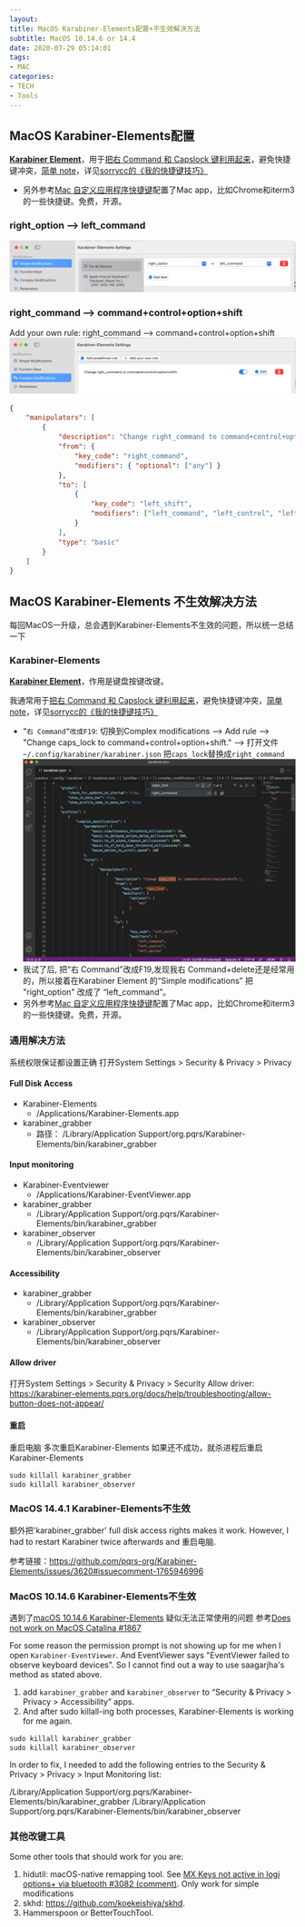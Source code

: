 ```yaml
---
layout: 
title: MacOS Karabiner-Elements配置+不生效解决方法
subtitle: MacOS 10.14.6 or 14.4
date: 2020-07-29 05:14:01
tags:
- MAC
categories:
- TECH
- Tools
---
```


## MacOS Karabiner-Elements配置

[**Karabiner Element**](https://pqrs.org/osx/karabiner/)，用于[把右 Command 和 Capslock 键利用起来](http://lucifr.com/2013/02/16/caps-lock-to-hyper-key/)，避免快捷键冲突，[简单 note](https://hackmd.io/s/rk4u9i-pG)，详见[sorrycc的《我的快捷键技巧》](https://www.bilibili.com/video/av44127555)

- 另外参考[Mac 自定义应用程序快捷键](https://lhajh.github.io/mac/2017/12/05/.Mac-custom-application-shortcut-keys.html)配置了Mac app，比如Chrome和iterm3的一些快捷键。免费，开源。

### right_option --> left_command
![right_option --> left_command](https://github.com/CatherineLiyuankun/PictureBed/raw/master/blog/post/Karabiner-Elements%E4%B8%8D%E7%94%9F%E6%95%88/right_option_left_command.png)

### right_command -->  command+control+option+shift

Add your own rule: right_command -->  command+control+option+shift
![command+control+option+shift](https://github.com/CatherineLiyuankun/PictureBed/raw/master/blog/post/Karabiner-Elements%E4%B8%8D%E7%94%9F%E6%95%88/right_command%20to%20command%2Bcontrol%2Boption%2Bshift.png)


```json
{
    "manipulators": [
        {
            "description": "Change right_command to command+control+option+shift.",
            "from": {
                "key_code": "right_command",
                "modifiers": { "optional": ["any"] }
            },
            "to": [
                {
                    "key_code": "left_shift",
                    "modifiers": ["left_command", "left_control", "left_option"]
                }
            ],
            "type": "basic"
        }
    ]
}
```

## MacOS Karabiner-Elements 不生效解决方法

每回MacOS一升级，总会遇到Karabiner-Elements不生效的问题，所以统一总结一下

### Karabiner-Elements

[**Karabiner Element**](https://pqrs.org/osx/karabiner/)，作用是键盘按键改键。

我通常用于[把右 Command 和 Capslock 键利用起来](http://lucifr.com/2013/02/16/caps-lock-to-hyper-key/)，避免快捷键冲突，[简单 note](https://hackmd.io/s/rk4u9i-pG)，详见[sorrycc的《我的快捷键技巧》](https://www.bilibili.com/video/av44127555)

- “`右 Command”改成F19`: 切换到Complex modifications --> Add rule --> "Change caps_lock to command+control+option+shift." --> 打开文件`~/.config/karabiner/karabiner.json` 把`caps_lock`替换成`right_command`
  ![`caps_lock`替换成`right_command`](https://github.com/CatherineLiyuankun/PictureBed/raw/master/blog/post/%E5%A5%A5%E5%88%A9%E7%BB%99%E4%BD%A0%E7%9A%84iTerm2-%E5%BF%AB%E9%80%9F%E7%94%A8IDE%E6%89%93%E5%BC%80%E6%96%87%E4%BB%B6/Karabiner%20Element.png)
- 我试了后, 把“右 Command”改成F19,发现我右 Command+delete还是经常用的，所以接着在Karabiner Element 的“Simple modifications” 把 "right_option" 改成了 “left_command”。
- 另外参考[Mac 自定义应用程序快捷键](https://lhajh.github.io/mac/2017/12/05/.Mac-custom-application-shortcut-keys.html)配置了Mac app，比如Chrome和iterm3的一些快捷键。免费，开源。

### 通用解决方法

系统权限保证都设置正确
打开System Settings > Security & Privacy > Privacy

#### Full Disk Access

- Karabiner-Elements
  - /Applications/Karabiner-Elements.app
- karabiner_grabber
  - 路径： /Library/Application Support/org.pqrs/Karabiner-Elements/bin/karabiner_grabber

#### Input monitoring

- Karabiner-Eventviewer
  - /Applications/Karabiner-EventViewer.app
- karabiner_grabber
  - /Library/Application Support/org.pqrs/Karabiner-Elements/bin/karabiner_grabber
- karabiner_observer
  - /Library/Application Support/org.pqrs/Karabiner-Elements/bin/karabiner_observer

#### Accessibility

- karabiner_grabber
  - /Library/Application Support/org.pqrs/Karabiner-Elements/bin/karabiner_grabber
- karabiner_observer
  - /Library/Application Support/org.pqrs/Karabiner-Elements/bin/karabiner_observer

#### Allow driver

打开System Settings > Security & Privacy > Security
Allow driver:
<https://karabiner-elements.pqrs.org/docs/help/troubleshooting/allow-button-does-not-appear/>

#### 重启

重启电脑
多次重启Karabiner-Elements
如果还不成功，就杀进程后重启Karabiner-Elements

```shell
sudo killall karabiner_grabber
sudo killall karabiner_observer
```

### MacOS 14.4.1 Karabiner-Elements不生效

额外把'karabiner_grabber' full disk access rights makes it work. However, I had to restart Karabiner twice afterwards and 重启电脑.

参考链接：<https://github.com/pqrs-org/Karabiner-Elements/issues/3620#issuecomment-1765946996>

### MacOS 10.14.6 Karabiner-Elements不生效

遇到了[macOS 10.14.6 Karabiner-Elements](https://www.v2ex.com/t/585453) 疑似无法正常使用的问题
参考[Does not work on MacOS Catalina #1867](https://github.com/pqrs-org/Karabiner-Elements/issues/1867)

For some reason the permission prompt is not showing up for me when I open `Karabiner-EventViewer`. And EventViewer says "EventViewer failed to observe keyboard devices". So I cannot find out a way to use saagarjha's method as stated above.

1. add `karabiner_grabber` and `karabiner_observer` to “Security & Privacy > Privacy > Accessibility” apps.
2. And after sudo killall-ing both processes, Karabiner-Elements is working for me again.

```shell
sudo killall karabiner_grabber
sudo killall karabiner_observer
```

In order to fix, I needed to add the following entries to the Security & Privacy > Privacy > Input Monitoring list:

/Library/Application Support/org.pqrs/Karabiner-Elements/bin/karabiner_grabber
/Library/Application Support/org.pqrs/Karabiner-Elements/bin/karabiner_observer

### 其他改键工具

Some other tools that should work for you are:

1. hidutil: macOS-native remapping tool. See [MX Keys not active in logi options+ via bluetooth #3082 (comment)](https://github.com/pqrs-org/Karabiner-Elements/issues/3082#issuecomment-1137009173).   Only work for simple modifications
2. skhd: <https://github.com/koekeishiya/skhd>.
3. Hammerspoon or BetterTouchTool.
